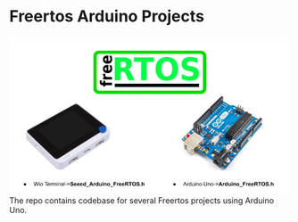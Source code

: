 # Freertos Arduino Projects
![alt workflow](freertos.jpg)
The repo contains codebase for several Freertos projects using Arduino Uno. 
